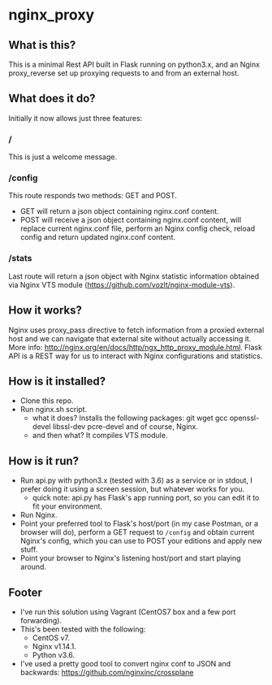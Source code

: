 # nginx_proxy

## What is this?
This is a minimal Rest API built in Flask running on python3.x, and an Nginx proxy_reverse set up proxying requests to and from an external host.

## What does it do?
Initially it now allows just three features:
### /
This is just a welcome message.  
### /config
This route responds two methods: GET and POST. 
- GET will return a json object containing nginx.conf content.
- POST will receive a json object containing nginx.conf content, will replace current nginx.conf file, perform an Nginx config check, reload config and return updated nginx.conf content.
### /stats
Last route will return a json object with Nginx statistic information obtained via Nginx VTS module (https://github.com/vozlt/nginx-module-vts).

## How it works?
Nginx uses proxy_pass directive to fetch information from a proxied external host and we can navigate that external site without actually accessing it. More info: http://nginx.org/en/docs/http/ngx_http_proxy_module.html.
Flask API is a REST way for us to interact with Nginx configurations and statistics.

## How is it installed?
- Clone this repo.
- Run nginx.sh script.
  - what it does? Installs the following packages: git wget gcc openssl-devel libssl-dev pcre-devel and of course, Nginx.
  - and then what? It compiles VTS module.

## How is it run?
- Run api.py with python3.x (tested with 3.6) as a service or in stdout, I prefer doing it using a screen session, but whatever works for you.
  - quick note: api.py has Flask's app running port, so you can edit it to fit your environment.
- Run Nginx.
- Point your preferred tool to Flask's host/port (in my case Postman, or a browser will do), perform a GET request to `/config` and obtain current Nginx's config, which you can use to POST your editions and apply new stuff.
- Point your browser to Nginx's listening host/port and start playing around.

## Footer
- I've run this solution using Vagrant (CentOS7 box and a few port forwarding).
- This's been tested with the following:
  - CentOS v7.
  - Nginx v1.14.1.
  - Python v3.6.
- I've used a pretty good tool to convert nginx conf to JSON and backwards: https://github.com/nginxinc/crossplane
